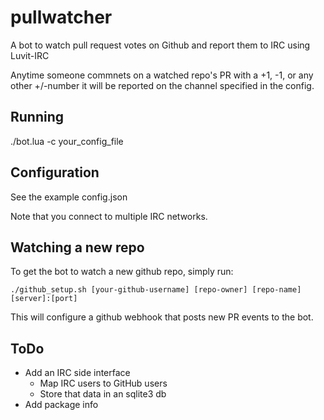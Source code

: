 pullwatcher
===========

A bot to watch pull request votes on Github and report them to IRC using Luvit-IRC

Anytime someone commnets on a watched repo's PR with a +1, -1, or any other +/-number it will be reported on the channel specified in the config.

Running
-------

./bot.lua -c your_config_file

Configuration
-------------

See the example config.json

Note that you connect to multiple IRC networks.

Watching a new repo
-------------------

To get the bot to watch a new github repo, simply run:
```
./github_setup.sh [your-github-username] [repo-owner] [repo-name] [server]:[port]
```

This will configure a github webhook that posts new PR events to the bot.

ToDo
----

* Add an IRC side interface
  * Map IRC users to GitHub users
  * Store that data in an sqlite3 db
* Add package info
